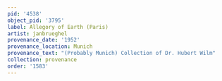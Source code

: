 ```yaml
---
pid: '4538'
object_pid: '3795'
label: Allegory of Earth (Paris)
artist: janbrueghel
provenance_date: '1952'
provenance_location: Munich
provenance_text: "(Probably Munich) Collection of Dr. Hubert Wilm"
collection: provenance
order: '1583'
---
```

